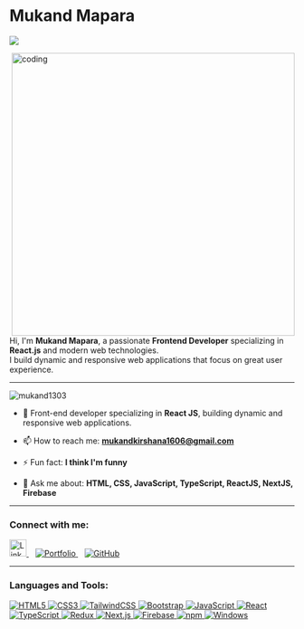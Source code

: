 # Mukand Mapara

![](https://capsule-render.vercel.app/api?type=waving&height=300&color=gradient&customColorList=9&text=Hi%20👋,%20I'm%20Mukand%20Mapara%20‍💻&desc=Frontend%20Developer%20|%20React%20JS&descAlign=50&descAlignY=58&fontSize=50&fontAlign=50&fontAlignY=33)

<img align="right" alt="coding" width="500" src="https://cdn.dribbble.com/users/1162077/screenshots/3848914/programmer.gif">

Hi, I'm **Mukand Mapara**, a passionate **Frontend Developer** specializing in **React.js** and modern web technologies.  
I build dynamic and responsive web applications that focus on great user experience.

---

<p align="left"> <img src="https://komarev.com/ghpvc/?username=mukand1303&label=Profile%20views&color=0e75b6&style=flat" alt="mukand1303" /> </p>

<p align="left">
  <a href="https://twitter.com/" target="blank">
<!--     <img src="https://img.shields.io/twitter/follow/?logo=twitter&style=for-the-badge" alt="Twitter" /> -->
  </a>
</p>

- 🌱 Front-end developer specializing in **React JS**, building dynamic and responsive web applications.

- 📫 How to reach me: **mukandkirshana1606@gmail.com**

- ⚡ Fun fact: **I think I'm funny**

- 💬 Ask me about: **HTML, CSS, JavaScript, TypeScript, ReactJS, NextJS, Firebase**

---

### Connect with me:

<p align="left">
  <a href="https://www.linkedin.com/in/mukand-kirshana/" title="LinkedIn - Mukand Mapara" target="_blank" rel="noreferrer">
    <img src="https://www.vectorlogo.zone/logos/linkedin/linkedin-tile.svg" alt="LinkedIn" width="30" height="30"/>
  </a>&nbsp;&nbsp;
  <a href="https://mukand-mapara.vercel.app" title="Portfolio - Mukand Mapara" target="_blank" rel="noreferrer">
    <img src="https://img.shields.io/badge/Portfolio-visit-blueviolet?style=flat-square" alt="Portfolio" />
  </a>&nbsp;&nbsp;
  <a href="https://github.com/mukand-mapara" title="GitHub - Mukand Mapara" target="_blank" rel="noreferrer">
    <img src="https://img.shields.io/badge/GitHub-mukand--mapara-green?style=flat-square" alt="GitHub" />
  </a>
</p>

---

### Languages and Tools:

<!-- 🚀 Tech Stack Logos (Updated using readme-components) -->
<p align="left">
  <a href="https://github.com/mukand-mapara">
    <img src="https://readme-components.vercel.app/api?component=logo&fill=black&logo=html5&svgfill=ff5722" alt="HTML5"/>
  </a>
  <a href="https://github.com/mukand-mapara">
    <img src="https://readme-components.vercel.app/api?component=logo&fill=black&logo=CSS3&svgfill=028dd1" alt="CSS3"/>
  </a>
  <a href="https://github.com/mukand-mapara">
    <img src="https://readme-components.vercel.app/api?component=logo&fill=black&logo=tailwindcss&svgfill=38bdf8" alt="TailwindCSS"/>
  </a>
  <a href="https://github.com/mukand-mapara">
    <img src="https://readme-components.vercel.app/api?component=logo&fill=black&logo=bootstrap&svgfill=7952b3" alt="Bootstrap"/>
  </a>
  <a href="https://github.com/mukand-mapara">
    <img src="https://readme-components.vercel.app/api?component=logo&fill=black&logo=javascript&svgfill=f7df1e" alt="JavaScript"/>
  </a>
  <a href="https://github.com/mukand-mapara">
    <img src="https://readme-components.vercel.app/api?component=logo&fill=black&logo=react&animation=spin&svgfill=15d8fe" alt="React"/>
  </a>
  <a href="https://github.com/mukand-mapara">
    <img src="https://readme-components.vercel.app/api?component=logo&fill=black&logo=typescript&svgfill=2d79c7" alt="TypeScript"/>
  </a>
  <a href="https://github.com/mukand-mapara">
    <img src="https://readme-components.vercel.app/api?component=logo&fill=black&logo=redux&svgfill=764abc" alt="Redux"/>
  </a>
  <a href="https://github.com/mukand-mapara">
  <img src="https://readme-components.vercel.app/api?component=logo&fill=black&logo=next.js&svgfill=ffffff" alt="Next.js"/>

  </a>
  <a href="https://github.com/mukand-mapara">
    <img src="https://readme-components.vercel.app/api?component=logo&fill=black&logo=firebase&svgfill=ffca28" alt="Firebase"/>
  </a>
  <a href="https://github.com/mukand-mapara">
    <img src="https://readme-components.vercel.app/api?component=logo&fill=black&logo=npm&svgfill=cb3837" alt="npm"/>
  </a>
  <a href="https://github.com/mukand-mapara">
    <img src="https://readme-components.vercel.app/api?component=logo&fill=black&logo=windows&svgfill=00adef" alt="Windows"/>
  </a>
<!--   <a href="https://github.com/mukand-mapara">
    <img src="https://readme-components.vercel.app/api?component=logo&fill=black&logo=vscode&svgfill=007acc" alt="VS Code"/>
  </a> -->
</p>
